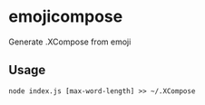 
# emojicompose

  Generate .XCompose from emoji

## Usage

    node index.js [max-word-length] >> ~/.XCompose

